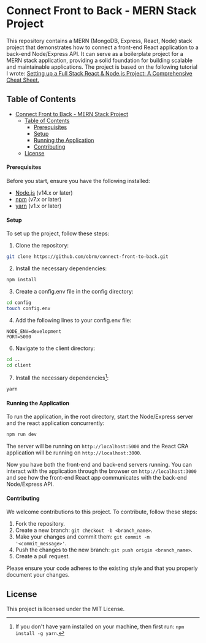 # Connect Front to Back - MERN Stack Project

This repository contains a MERN (MongoDB, Express, React, Node) stack project that demonstrates how to connect a front-end React application to a back-end Node/Express API. It can serve as a boilerplate project for a MERN stack application, providing a solid foundation for building scalable and maintainable applications. 
The project is based on the following tutorial I wrote: [Setting up a Full Stack React & Node.js Project: A Comprehensive Cheat Sheet.](https://medium.com/@obrm770/setting-up-a-full-stack-react-node-js-project-a-comprehensive-cheat-sheet-ee326576c21a)


## Table of Contents 

- [Connect Front to Back - MERN Stack Project](#connect-front-to-back---mern-stack-project)
  - [Table of Contents](#table-of-contents)
      - [Prerequisites](#prerequisites)
      - [Setup](#setup)
      - [Running the Application](#running-the-application)
      - [Contributing](#contributing)
  - [License](#license)

#### Prerequisites

Before you start, ensure you have the following installed:

* [Node.js](https://nodejs.org/en/download) (v14.x or later)
* [npm](https://www.npmjs.com/get-npm) (v7.x or later)
* [yarn](https://classic.yarnpkg.com/lang/en/docs/install) (v1.x or later)

#### Setup

To set up the project, follow these steps:

1. Clone the repository:

```bash
git clone https://github.com/obrm/connect-front-to-back.git
```

2. Install the necessary dependencies:

```bash
npm install
```

3. Create a config.env file in the config directory:

```bash
cd config
touch config.env
```  
4. Add the following lines to your config.env file:
```env
NODE_ENV=development
PORT=5000
```

6. Navigate to the client directory:
```bash
cd ..
cd client
```
7. Install the necessary dependencies[^1]:
```bash
yarn
```

#### Running the Application

To run the application, in the root directory, start the Node/Express server and the react application concurrently:

```bash
npm run dev
```
The server will be running on `http://localhost:5000` and the React CRA application will be running on `http://localhost:3000`.

Now you have both the front-end and back-end servers running. You can interact with the application through the browser on `http://localhost:3000` and see how the front-end React app communicates with the back-end Node/Express API.

#### Contributing

We welcome contributions to this project. To contribute, follow these steps:

1. Fork the repository.
2. Create a new branch: `git checkout -b <branch_name>`.
3. Make your changes and commit them: `git commit -m '<commit_message>'`.
4. Push the changes to the new branch: `git push origin <branch_name>`.
5. Create a pull request.

Please ensure your code adheres to the existing style and that you properly document your changes.

## License

This project is licensed under the MIT License. 

[^1]: If you don't have yarn installed on your machine, then first run: `npm install -g yarn`.
